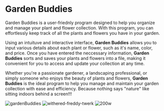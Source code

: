 # Garden Buddies
Garden Buddies is a user-friednly program designed to help you organize and manage your plant and flower collection. With this program, you can effortlessly keep track of all the plants and flowers you have in your garden. 

Using an intuituve and interactive interface, **Garden Buddies** allows you to input various details about each plant or flower, such as it's name, color, and price. Once you have entered the neccessary information, **Garden Buddies** sorts and saves your plants and flowers into a file, making it convenient for you to access and update your collection at any time. 

Whether you're a passionate gardener, a landscaping professional, or simply someone who enjoys the beauty of plants and flowers, **Garden Buddies** is the ideal program to help you manage and maintain your garden collection with ease and efficiency. 
Because nothing says "nature" like sitting indoors behind a screen!!! 

![gardenBuddies](https://github.com/miss-maven/Garden-Buddies/assets/107432007/4df249e7-c836-4a07-905c-785360364269)
![withered-freddy-twerk](https://github.com/miss-maven/Garden-Buddies/assets/107432007/52c96b2e-e325-41d9-bf67-ccab765a3a7f)
![200w](https://github.com/miss-maven/Garden-Buddies/assets/107432007/53162188-db3f-4df8-80c2-f8e60e6cf4dc)
